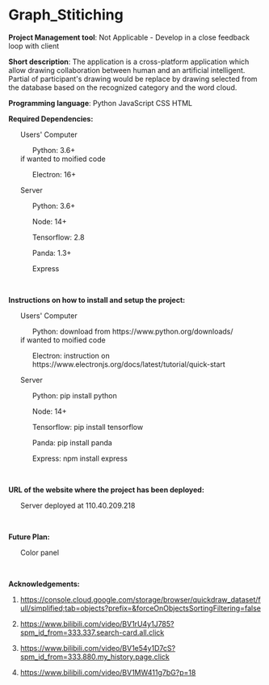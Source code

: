 # Graph_Stitiching


<b>Project Management tool</b>: Not Applicable - Develop in a close feedback loop with client<br>

<b>Short description</b>: The application is a cross-platform application which allow drawing collaboration between human and an artificial intelligent. Partial of participant's drawing would be replace by drawing selected from the database based on the recognized category and the word cloud.

<b>Programming language</b>: Python JavaScript CSS HTML

<b>Required Dependencies:</b><br>
<ol>Users' Computer</ol>
<ol><ul>Python: 3.6+  </ul>if wanted to moified code<ul>Electron: 16+</ul></ol>
<ol>Server</ol>
<ol><ul>Python: 3.6+  </ul><ul>Node: 14+  </ul><ul>Tensorflow: 2.8  </ul><ul>Panda: 1.3+  </ul> <ul>Express  </ul></ol>
<br>

<b>Instructions on how to install and setup the project:</b>
<ol>Users' Computer</ol>
<ol><ul>Python: download from https://www.python.org/downloads/  </ul>if wanted to moified code<ul>Electron: instruction on https://www.electronjs.org/docs/latest/tutorial/quick-start </ul></ol>
<ol>Server</ol>
<ol><ul>Python: pip install python  </ul><ul>Node: 14+  </ul><ul>Tensorflow: pip install tensorflow  </ul><ul>Panda: pip install panda  </ul> <ul>Express: npm install express  </ul></ol>
<br>

<b>URL of the website where the project has been deployed:</b>
<ol>Server deployed at 110.40.209.218</ol>
<br>

<b>Future Plan:</b>
<ol>Color panel</ol>
<br>

<b>Acknowledgements:</b>
<ol>
<li> 

 https://console.cloud.google.com/storage/browser/quickdraw_dataset/full/simplified;tab=objects?prefix=&forceOnObjectsSortingFiltering=false
</li>
<li> 

 https://www.bilibili.com/video/BV1rU4y1J785?spm_id_from=333.337.search-card.all.click 
</li>
<li>

https://www.bilibili.com/video/BV1e54y1D7cS?spm_id_from=333.880.my_history.page.click
</li>
<li>

https://www.bilibili.com/video/BV1MW411g7bG?p=18
</li>
</ol>